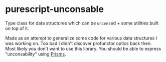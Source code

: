 # purescript-unconsable

Type class for data structures which can be `uncons`ed + some utilities built on top of it.

Made as an attempt to generalize some code for various data structures I was working on. Too bad I didn't discover profunctor optics back then. Most likely you don't want to use this library. You should be able to express "unconsability" using [Prisms](https://pursuit.purescript.org/packages/purescript-profunctor-lenses/6.2.0/docs/Data.Lens.Types#t:Prism).
